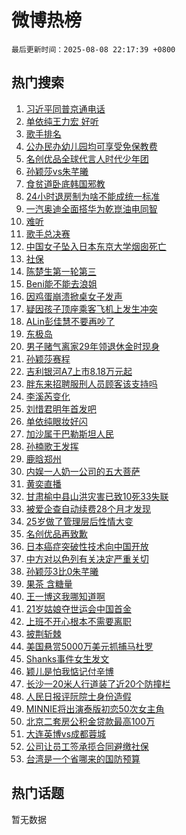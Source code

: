 # 微博热榜

`最后更新时间：2025-08-08 22:17:39 +0800`

## 热门搜索

1. [习近平同普京通电话](https://m.weibo.cn/search?containerid=100103type%3D1%26t%3D10%26q%3D%23%E4%B9%A0%E8%BF%91%E5%B9%B3%E5%90%8C%E6%99%AE%E4%BA%AC%E9%80%9A%E7%94%B5%E8%AF%9D%23&stream_entry_id=51&isnewpage=1&extparam=seat%3D1%26c_type%3D51%26pos%3D0%26cate%3D10103%26filter_type%3Drealtimehot%26q%3D%2523%25E4%25B9%25A0%25E8%25BF%2591%25E5%25B9%25B3%25E5%2590%258C%25E6%2599%25AE%25E4%25BA%25AC%25E9%2580%259A%25E7%2594%25B5%25E8%25AF%259D%2523%26dgr%3D0%26stream_entry_id%3D51%26display_time%3D1754662658%26pre_seqid%3D17546626586099558685118)
1. [单依纯王力宏 好听](https://m.weibo.cn/search?containerid=100103type%3D1%26t%3D10%26q%3D%E5%8D%95%E4%BE%9D%E7%BA%AF%E7%8E%8B%E5%8A%9B%E5%AE%8F+%E5%A5%BD%E5%90%AC&stream_entry_id=31&isnewpage=1&extparam=seat%3D1%26pos%3D0%26filter_type%3Drealtimehot%26band_rank%3D1%26c_type%3D31%26lcate%3D5001%26cate%3D5001%26realpos%3D1%26flag%3D4%26q%3D%25E5%258D%2595%25E4%25BE%259D%25E7%25BA%25AF%25E7%258E%258B%25E5%258A%259B%25E5%25AE%258F%2520%25E5%25A5%25BD%25E5%2590%25AC%26dgr%3D0%26stream_entry_id%3D31%26display_time%3D1754662658%26pre_seqid%3D17546626586099558685118)
1. [歌手排名](https://m.weibo.cn/search?containerid=100103type%3D1%26t%3D10%26q%3D%E6%AD%8C%E6%89%8B%E6%8E%92%E5%90%8D&stream_entry_id=31&isnewpage=1&extparam=seat%3D1%26pos%3D1%26filter_type%3Drealtimehot%26band_rank%3D2%26c_type%3D31%26lcate%3D5001%26cate%3D5001%26realpos%3D2%26flag%3D1%26q%3D%25E6%25AD%258C%25E6%2589%258B%25E6%258E%2592%25E5%2590%258D%26dgr%3D0%26stream_entry_id%3D31%26display_time%3D1754662658%26pre_seqid%3D17546626586099558685118)
1. [公办民办幼儿园均可享受免保教费](https://m.weibo.cn/search?containerid=100103type%3D1%26t%3D10%26q%3D%23%E5%85%AC%E5%8A%9E%E6%B0%91%E5%8A%9E%E5%B9%BC%E5%84%BF%E5%9B%AD%E5%9D%87%E5%8F%AF%E4%BA%AB%E5%8F%97%E5%85%8D%E4%BF%9D%E6%95%99%E8%B4%B9%23&stream_entry_id=31&isnewpage=1&extparam=seat%3D1%26pos%3D2%26filter_type%3Drealtimehot%26band_rank%3D3%26c_type%3D31%26lcate%3D5001%26cate%3D5001%26realpos%3D3%26flag%3D0%26q%3D%2523%25E5%2585%25AC%25E5%258A%259E%25E6%25B0%2591%25E5%258A%259E%25E5%25B9%25BC%25E5%2584%25BF%25E5%259B%25AD%25E5%259D%2587%25E5%258F%25AF%25E4%25BA%25AB%25E5%258F%2597%25E5%2585%258D%25E4%25BF%259D%25E6%2595%2599%25E8%25B4%25B9%2523%26dgr%3D0%26stream_entry_id%3D31%26display_time%3D1754662658%26pre_seqid%3D17546626586099558685118)
1. [名创优品全球代言人时代少年团](https://m.weibo.cn/search?containerid=100103type%3D1%26t%3D296%26q%3D%23%E6%B2%B7%E9%92%B8%E9%93%AD%E6%80%86%23&hide_search_bar=1&replace_title=+)
1. [孙颖莎vs朱芊曦](https://m.weibo.cn/search?containerid=100103type%3D1%26t%3D10%26q%3D%E5%AD%99%E9%A2%96%E8%8E%8Evs%E6%9C%B1%E8%8A%8A%E6%9B%A6&stream_entry_id=31&isnewpage=1&extparam=seat%3D1%26pos%3D4%26filter_type%3Drealtimehot%26band_rank%3D4%26c_type%3D31%26lcate%3D5001%26cate%3D5001%26realpos%3D4%26flag%3D1%26q%3D%25E5%25AD%2599%25E9%25A2%2596%25E8%258E%258Evs%25E6%259C%25B1%25E8%258A%258A%25E6%259B%25A6%26dgr%3D0%26stream_entry_id%3D31%26display_time%3D1754662658%26pre_seqid%3D17546626586099558685118)
1. [食贫道卧底韩国邪教](https://m.weibo.cn/search?containerid=100103type%3D1%26t%3D10%26q%3D%E9%A3%9F%E8%B4%AB%E9%81%93%E5%8D%A7%E5%BA%95%E9%9F%A9%E5%9B%BD%E9%82%AA%E6%95%99&stream_entry_id=31&isnewpage=1&extparam=seat%3D1%26pos%3D5%26filter_type%3Drealtimehot%26band_rank%3D5%26c_type%3D31%26lcate%3D5001%26cate%3D5001%26realpos%3D5%26flag%3D0%26q%3D%25E9%25A3%259F%25E8%25B4%25AB%25E9%2581%2593%25E5%258D%25A7%25E5%25BA%2595%25E9%259F%25A9%25E5%259B%25BD%25E9%2582%25AA%25E6%2595%2599%26dgr%3D0%26stream_entry_id%3D31%26display_time%3D1754662658%26pre_seqid%3D17546626586099558685118)
1. [24小时退房制为啥不能成统一标准](https://m.weibo.cn/search?containerid=100103type%3D1%26t%3D10%26q%3D%2324%E5%B0%8F%E6%97%B6%E9%80%80%E6%88%BF%E5%88%B6%E4%B8%BA%E5%95%A5%E4%B8%8D%E8%83%BD%E6%88%90%E7%BB%9F%E4%B8%80%E6%A0%87%E5%87%86%23&stream_entry_id=31&isnewpage=1&extparam=seat%3D1%26pos%3D6%26filter_type%3Drealtimehot%26band_rank%3D6%26c_type%3D31%26lcate%3D5001%26cate%3D5001%26realpos%3D6%26flag%3D1%26q%3D%252324%25E5%25B0%258F%25E6%2597%25B6%25E9%2580%2580%25E6%2588%25BF%25E5%2588%25B6%25E4%25B8%25BA%25E5%2595%25A5%25E4%25B8%258D%25E8%2583%25BD%25E6%2588%2590%25E7%25BB%259F%25E4%25B8%2580%25E6%25A0%2587%25E5%2587%2586%2523%26dgr%3D0%26stream_entry_id%3D31%26display_time%3D1754662658%26pre_seqid%3D17546626586099558685118)
1. [一汽奥迪全面搭华为乾崑油电同智](https://m.weibo.cn/search?containerid=100103type%3D1%26t%3D10%26q%3D%23%E4%B8%80%E6%B1%BD%E5%A5%A5%E8%BF%AA%E5%85%A8%E9%9D%A2%E6%90%AD%E5%8D%8E%E4%B8%BA%E4%B9%BE%E5%B4%91%E6%B2%B9%E7%94%B5%E5%90%8C%E6%99%BA%23&stream_entry_id=31&isnewpage=1&extparam=seat%3D1%26pos%3D7%26is_ad_pos%3D1%26filter_type%3Drealtimehot%26band_rank%3D7%26c_type%3D31%26adid%3D296127%26topic_ad%3D1%26cate%3D5001%26lcate%3D5001%26q%3D%2523%25E4%25B8%2580%25E6%25B1%25BD%25E5%25A5%25A5%25E8%25BF%25AA%25E5%2585%25A8%25E9%259D%25A2%25E6%2590%25AD%25E5%258D%258E%25E4%25B8%25BA%25E4%25B9%25BE%25E5%25B4%2591%25E6%25B2%25B9%25E7%2594%25B5%25E5%2590%258C%25E6%2599%25BA%2523%26dgr%3D0%26stream_entry_id%3D31%26display_time%3D1754662658%26pre_seqid%3D17546626586099558685118)
1. [难听](https://m.weibo.cn/search?containerid=100103type%3D1%26t%3D10%26q%3D%E9%9A%BE%E5%90%AC&stream_entry_id=31&isnewpage=1&extparam=seat%3D1%26pos%3D8%26filter_type%3Drealtimehot%26band_rank%3D7%26c_type%3D31%26lcate%3D5001%26cate%3D5001%26realpos%3D7%26flag%3D1%26q%3D%25E9%259A%25BE%25E5%2590%25AC%26dgr%3D0%26stream_entry_id%3D31%26display_time%3D1754662658%26pre_seqid%3D17546626586099558685118)
1. [歌手总决赛](https://m.weibo.cn/search?containerid=100103type%3D1%26t%3D10%26q%3D%23%E6%AD%8C%E6%89%8B%E6%80%BB%E5%86%B3%E8%B5%9B%23&stream_entry_id=31&isnewpage=1&extparam=seat%3D1%26pos%3D9%26filter_type%3Drealtimehot%26band_rank%3D8%26c_type%3D31%26lcate%3D5001%26cate%3D5001%26realpos%3D8%26flag%3D2%26q%3D%2523%25E6%25AD%258C%25E6%2589%258B%25E6%2580%25BB%25E5%2586%25B3%25E8%25B5%259B%2523%26dgr%3D0%26stream_entry_id%3D31%26display_time%3D1754662658%26pre_seqid%3D17546626586099558685118)
1. [中国女子坠入日本东京大学烟囱死亡](https://m.weibo.cn/search?containerid=100103type%3D1%26t%3D10%26q%3D%23%E4%B8%AD%E5%9B%BD%E5%A5%B3%E5%AD%90%E5%9D%A0%E5%85%A5%E6%97%A5%E6%9C%AC%E4%B8%9C%E4%BA%AC%E5%A4%A7%E5%AD%A6%E7%83%9F%E5%9B%B1%E6%AD%BB%E4%BA%A1%23&stream_entry_id=31&isnewpage=1&extparam=seat%3D1%26pos%3D10%26filter_type%3Drealtimehot%26band_rank%3D9%26c_type%3D31%26lcate%3D5001%26cate%3D5001%26realpos%3D9%26flag%3D0%26q%3D%2523%25E4%25B8%25AD%25E5%259B%25BD%25E5%25A5%25B3%25E5%25AD%2590%25E5%259D%25A0%25E5%2585%25A5%25E6%2597%25A5%25E6%259C%25AC%25E4%25B8%259C%25E4%25BA%25AC%25E5%25A4%25A7%25E5%25AD%25A6%25E7%2583%259F%25E5%259B%25B1%25E6%25AD%25BB%25E4%25BA%25A1%2523%26dgr%3D0%26stream_entry_id%3D31%26display_time%3D1754662658%26pre_seqid%3D17546626586099558685118)
1. [社保](https://m.weibo.cn/search?containerid=100103type%3D1%26t%3D10%26q%3D%E7%A4%BE%E4%BF%9D&stream_entry_id=31&isnewpage=1&extparam=seat%3D1%26pos%3D11%26filter_type%3Drealtimehot%26band_rank%3D10%26c_type%3D31%26lcate%3D5001%26cate%3D5001%26realpos%3D10%26flag%3D0%26q%3D%25E7%25A4%25BE%25E4%25BF%259D%26dgr%3D0%26stream_entry_id%3D31%26display_time%3D1754662658%26pre_seqid%3D17546626586099558685118)
1. [陈楚生第一轮第三](https://m.weibo.cn/search?containerid=100103type%3D1%26t%3D10%26q%3D%E9%99%88%E6%A5%9A%E7%94%9F%E7%AC%AC%E4%B8%80%E8%BD%AE%E7%AC%AC%E4%B8%89&stream_entry_id=31&isnewpage=1&extparam=seat%3D1%26pos%3D12%26filter_type%3Drealtimehot%26band_rank%3D11%26c_type%3D31%26lcate%3D5001%26cate%3D5001%26realpos%3D11%26flag%3D1%26q%3D%25E9%2599%2588%25E6%25A5%259A%25E7%2594%259F%25E7%25AC%25AC%25E4%25B8%2580%25E8%25BD%25AE%25E7%25AC%25AC%25E4%25B8%2589%26dgr%3D0%26stream_entry_id%3D31%26display_time%3D1754662658%26pre_seqid%3D17546626586099558685118)
1. [Beni能不能去浪姐](https://m.weibo.cn/search?containerid=100103type%3D1%26t%3D10%26q%3D%23Beni%E8%83%BD%E4%B8%8D%E8%83%BD%E5%8E%BB%E6%B5%AA%E5%A7%90%23&stream_entry_id=31&isnewpage=1&extparam=seat%3D1%26pos%3D13%26filter_type%3Drealtimehot%26band_rank%3D12%26c_type%3D31%26lcate%3D5001%26cate%3D5001%26realpos%3D12%26flag%3D1%26q%3D%2523Beni%25E8%2583%25BD%25E4%25B8%258D%25E8%2583%25BD%25E5%258E%25BB%25E6%25B5%25AA%25E5%25A7%2590%2523%26dgr%3D0%26stream_entry_id%3D31%26display_time%3D1754662658%26pre_seqid%3D17546626586099558685118)
1. [因鸡蛋崩溃掀桌女子发声](https://m.weibo.cn/search?containerid=100103type%3D1%26t%3D10%26q%3D%23%E5%9B%A0%E9%B8%A1%E8%9B%8B%E5%B4%A9%E6%BA%83%E6%8E%80%E6%A1%8C%E5%A5%B3%E5%AD%90%E5%8F%91%E5%A3%B0%23&stream_entry_id=31&isnewpage=1&extparam=seat%3D1%26pos%3D14%26filter_type%3Drealtimehot%26band_rank%3D13%26c_type%3D31%26lcate%3D5001%26cate%3D5001%26realpos%3D13%26flag%3D2%26q%3D%2523%25E5%259B%25A0%25E9%25B8%25A1%25E8%259B%258B%25E5%25B4%25A9%25E6%25BA%2583%25E6%258E%2580%25E6%25A1%258C%25E5%25A5%25B3%25E5%25AD%2590%25E5%258F%2591%25E5%25A3%25B0%2523%26dgr%3D0%26stream_entry_id%3D31%26display_time%3D1754662658%26pre_seqid%3D17546626586099558685118)
1. [疑因孩子顶座乘客飞机上发生冲突](https://m.weibo.cn/search?containerid=100103type%3D1%26t%3D10%26q%3D%23%E7%96%91%E5%9B%A0%E5%AD%A9%E5%AD%90%E9%A1%B6%E5%BA%A7%E4%B9%98%E5%AE%A2%E9%A3%9E%E6%9C%BA%E4%B8%8A%E5%8F%91%E7%94%9F%E5%86%B2%E7%AA%81%23&stream_entry_id=31&isnewpage=1&extparam=seat%3D1%26pos%3D15%26filter_type%3Drealtimehot%26band_rank%3D14%26c_type%3D31%26lcate%3D5001%26cate%3D5001%26realpos%3D14%26flag%3D1%26q%3D%2523%25E7%2596%2591%25E5%259B%25A0%25E5%25AD%25A9%25E5%25AD%2590%25E9%25A1%25B6%25E5%25BA%25A7%25E4%25B9%2598%25E5%25AE%25A2%25E9%25A3%259E%25E6%259C%25BA%25E4%25B8%258A%25E5%258F%2591%25E7%2594%259F%25E5%2586%25B2%25E7%25AA%2581%2523%26dgr%3D0%26stream_entry_id%3D31%26display_time%3D1754662658%26pre_seqid%3D17546626586099558685118)
1. [ALin彭佳慧不要再吵了](https://m.weibo.cn/search?containerid=100103type%3D1%26t%3D10%26q%3DALin%E5%BD%AD%E4%BD%B3%E6%85%A7%E4%B8%8D%E8%A6%81%E5%86%8D%E5%90%B5%E4%BA%86&stream_entry_id=31&isnewpage=1&extparam=seat%3D1%26pos%3D16%26filter_type%3Drealtimehot%26band_rank%3D15%26c_type%3D31%26lcate%3D5001%26cate%3D5001%26realpos%3D15%26flag%3D0%26q%3DALin%25E5%25BD%25AD%25E4%25BD%25B3%25E6%2585%25A7%25E4%25B8%258D%25E8%25A6%2581%25E5%2586%258D%25E5%2590%25B5%25E4%25BA%2586%26dgr%3D0%26stream_entry_id%3D31%26display_time%3D1754662658%26pre_seqid%3D17546626586099558685118)
1. [东极岛](https://m.weibo.cn/search?containerid=100103type%3D1%26t%3D10%26q%3D%E4%B8%9C%E6%9E%81%E5%B2%9B&stream_entry_id=31&isnewpage=1&extparam=seat%3D1%26pos%3D17%26filter_type%3Drealtimehot%26band_rank%3D16%26c_type%3D31%26lcate%3D5001%26cate%3D5001%26realpos%3D16%26flag%3D1%26q%3D%25E4%25B8%259C%25E6%259E%2581%25E5%25B2%259B%26dgr%3D0%26stream_entry_id%3D31%26display_time%3D1754662658%26pre_seqid%3D17546626586099558685118)
1. [男子赌气离家29年领退休金时现身](https://m.weibo.cn/search?containerid=100103type%3D1%26t%3D10%26q%3D%23%E7%94%B7%E5%AD%90%E8%B5%8C%E6%B0%94%E7%A6%BB%E5%AE%B629%E5%B9%B4%E9%A2%86%E9%80%80%E4%BC%91%E9%87%91%E6%97%B6%E7%8E%B0%E8%BA%AB%23&stream_entry_id=31&isnewpage=1&extparam=seat%3D1%26pos%3D18%26filter_type%3Drealtimehot%26band_rank%3D17%26c_type%3D31%26lcate%3D5001%26cate%3D5001%26realpos%3D17%26flag%3D1%26q%3D%2523%25E7%2594%25B7%25E5%25AD%2590%25E8%25B5%258C%25E6%25B0%2594%25E7%25A6%25BB%25E5%25AE%25B629%25E5%25B9%25B4%25E9%25A2%2586%25E9%2580%2580%25E4%25BC%2591%25E9%2587%2591%25E6%2597%25B6%25E7%258E%25B0%25E8%25BA%25AB%2523%26dgr%3D0%26stream_entry_id%3D31%26display_time%3D1754662658%26pre_seqid%3D17546626586099558685118)
1. [孙颖莎赛程](https://m.weibo.cn/search?containerid=100103type%3D1%26t%3D10%26q%3D%E5%AD%99%E9%A2%96%E8%8E%8E%E8%B5%9B%E7%A8%8B&stream_entry_id=31&isnewpage=1&extparam=seat%3D1%26pos%3D19%26filter_type%3Drealtimehot%26band_rank%3D18%26c_type%3D31%26lcate%3D5001%26cate%3D5001%26realpos%3D18%26flag%3D1%26q%3D%25E5%25AD%2599%25E9%25A2%2596%25E8%258E%258E%25E8%25B5%259B%25E7%25A8%258B%26dgr%3D0%26stream_entry_id%3D31%26display_time%3D1754662658%26pre_seqid%3D17546626586099558685118)
1. [吉利银河A7上市8.18万元起](https://m.weibo.cn/search?containerid=100103type%3D1%26t%3D10%26q%3D%23%E5%90%89%E5%88%A9%E9%93%B6%E6%B2%B3A7%E4%B8%8A%E5%B8%828.18%E4%B8%87%E5%85%83%E8%B5%B7%23&stream_entry_id=31&isnewpage=1&extparam=seat%3D1%26pos%3D20%26filter_type%3Drealtimehot%26band_rank%3D19%26c_type%3D31%26lcate%3D5001%26cate%3D5001%26realpos%3D19%26flag%3D1%26q%3D%2523%25E5%2590%2589%25E5%2588%25A9%25E9%2593%25B6%25E6%25B2%25B3A7%25E4%25B8%258A%25E5%25B8%25828.18%25E4%25B8%2587%25E5%2585%2583%25E8%25B5%25B7%2523%26dgr%3D0%26stream_entry_id%3D31%26display_time%3D1754662658%26pre_seqid%3D17546626586099558685118)
1. [胖东来招聘服刑人员顾客该支持吗](https://m.weibo.cn/search?containerid=100103type%3D1%26t%3D10%26q%3D%23%E8%83%96%E4%B8%9C%E6%9D%A5%E6%8B%9B%E8%81%98%E6%9C%8D%E5%88%91%E4%BA%BA%E5%91%98%E9%A1%BE%E5%AE%A2%E8%AF%A5%E6%94%AF%E6%8C%81%E5%90%97%23&stream_entry_id=31&isnewpage=1&extparam=seat%3D1%26pos%3D21%26filter_type%3Drealtimehot%26band_rank%3D20%26c_type%3D31%26lcate%3D5001%26cate%3D5001%26realpos%3D20%26flag%3D1%26q%3D%2523%25E8%2583%2596%25E4%25B8%259C%25E6%259D%25A5%25E6%258B%259B%25E8%2581%2598%25E6%259C%258D%25E5%2588%2591%25E4%25BA%25BA%25E5%2591%2598%25E9%25A1%25BE%25E5%25AE%25A2%25E8%25AF%25A5%25E6%2594%25AF%25E6%258C%2581%25E5%2590%2597%2523%26dgr%3D0%26stream_entry_id%3D31%26display_time%3D1754662658%26pre_seqid%3D17546626586099558685118)
1. [李溪芮变化](https://m.weibo.cn/search?containerid=100103type%3D1%26t%3D10%26q%3D%E6%9D%8E%E6%BA%AA%E8%8A%AE%E5%8F%98%E5%8C%96&stream_entry_id=31&isnewpage=1&extparam=seat%3D1%26pos%3D22%26filter_type%3Drealtimehot%26band_rank%3D21%26c_type%3D31%26lcate%3D5001%26cate%3D5001%26realpos%3D21%26flag%3D2%26q%3D%25E6%259D%258E%25E6%25BA%25AA%25E8%258A%25AE%25E5%258F%2598%25E5%258C%2596%26dgr%3D0%26stream_entry_id%3D31%26display_time%3D1754662658%26pre_seqid%3D17546626586099558685118)
1. [刘惜君明年首发吧](https://m.weibo.cn/search?containerid=100103type%3D1%26t%3D10%26q%3D%23%E5%88%98%E6%83%9C%E5%90%9B%E6%98%8E%E5%B9%B4%E9%A6%96%E5%8F%91%E5%90%A7%23&stream_entry_id=31&isnewpage=1&extparam=seat%3D1%26pos%3D23%26filter_type%3Drealtimehot%26band_rank%3D22%26c_type%3D31%26lcate%3D5001%26cate%3D5001%26realpos%3D22%26flag%3D1%26q%3D%2523%25E5%2588%2598%25E6%2583%259C%25E5%2590%259B%25E6%2598%258E%25E5%25B9%25B4%25E9%25A6%2596%25E5%258F%2591%25E5%2590%25A7%2523%26dgr%3D0%26stream_entry_id%3D31%26display_time%3D1754662658%26pre_seqid%3D17546626586099558685118)
1. [单依纯眼妆好闪](https://m.weibo.cn/search?containerid=100103type%3D1%26t%3D10%26q%3D%23%E5%8D%95%E4%BE%9D%E7%BA%AF%E7%9C%BC%E5%A6%86%E5%A5%BD%E9%97%AA%23&stream_entry_id=31&isnewpage=1&extparam=seat%3D1%26pos%3D24%26filter_type%3Drealtimehot%26band_rank%3D23%26c_type%3D31%26lcate%3D5001%26cate%3D5001%26realpos%3D23%26flag%3D1%26q%3D%2523%25E5%258D%2595%25E4%25BE%259D%25E7%25BA%25AF%25E7%259C%25BC%25E5%25A6%2586%25E5%25A5%25BD%25E9%2597%25AA%2523%26dgr%3D0%26stream_entry_id%3D31%26display_time%3D1754662658%26pre_seqid%3D17546626586099558685118)
1. [加沙属于巴勒斯坦人民](https://m.weibo.cn/search?containerid=100103type%3D1%26t%3D10%26q%3D%23%E5%8A%A0%E6%B2%99%E5%B1%9E%E4%BA%8E%E5%B7%B4%E5%8B%92%E6%96%AF%E5%9D%A6%E4%BA%BA%E6%B0%91%23&stream_entry_id=31&isnewpage=1&extparam=seat%3D1%26pos%3D25%26filter_type%3Drealtimehot%26band_rank%3D24%26c_type%3D31%26lcate%3D5001%26cate%3D5001%26realpos%3D24%26flag%3D1%26q%3D%2523%25E5%258A%25A0%25E6%25B2%2599%25E5%25B1%259E%25E4%25BA%258E%25E5%25B7%25B4%25E5%258B%2592%25E6%2596%25AF%25E5%259D%25A6%25E4%25BA%25BA%25E6%25B0%2591%2523%26dgr%3D0%26stream_entry_id%3D31%26display_time%3D1754662658%26pre_seqid%3D17546626586099558685118)
1. [孙楠歌王发挥](https://m.weibo.cn/search?containerid=100103type%3D1%26t%3D10%26q%3D%E5%AD%99%E6%A5%A0%E6%AD%8C%E7%8E%8B%E5%8F%91%E6%8C%A5&stream_entry_id=31&isnewpage=1&extparam=seat%3D1%26pos%3D26%26filter_type%3Drealtimehot%26band_rank%3D25%26c_type%3D31%26lcate%3D5001%26cate%3D5001%26realpos%3D25%26flag%3D0%26q%3D%25E5%25AD%2599%25E6%25A5%25A0%25E6%25AD%258C%25E7%258E%258B%25E5%258F%2591%25E6%258C%25A5%26dgr%3D0%26stream_entry_id%3D31%26display_time%3D1754662658%26pre_seqid%3D17546626586099558685118)
1. [鹿晗郑州](https://m.weibo.cn/search?containerid=100103type%3D1%26t%3D10%26q%3D%E9%B9%BF%E6%99%97%E9%83%91%E5%B7%9E&stream_entry_id=31&isnewpage=1&extparam=seat%3D1%26pos%3D27%26filter_type%3Drealtimehot%26band_rank%3D26%26c_type%3D31%26lcate%3D5001%26cate%3D5001%26realpos%3D26%26flag%3D1%26q%3D%25E9%25B9%25BF%25E6%2599%2597%25E9%2583%2591%25E5%25B7%259E%26dgr%3D0%26stream_entry_id%3D31%26display_time%3D1754662658%26pre_seqid%3D17546626586099558685118)
1. [内娱一人奶一公司的五大菩萨](https://m.weibo.cn/search?containerid=100103type%3D1%26t%3D10%26q%3D%E5%86%85%E5%A8%B1%E4%B8%80%E4%BA%BA%E5%A5%B6%E4%B8%80%E5%85%AC%E5%8F%B8%E7%9A%84%E4%BA%94%E5%A4%A7%E8%8F%A9%E8%90%A8&stream_entry_id=31&isnewpage=1&extparam=seat%3D1%26pos%3D28%26filter_type%3Drealtimehot%26band_rank%3D27%26c_type%3D31%26lcate%3D5001%26cate%3D5001%26realpos%3D27%26flag%3D0%26q%3D%25E5%2586%2585%25E5%25A8%25B1%25E4%25B8%2580%25E4%25BA%25BA%25E5%25A5%25B6%25E4%25B8%2580%25E5%2585%25AC%25E5%258F%25B8%25E7%259A%2584%25E4%25BA%2594%25E5%25A4%25A7%25E8%258F%25A9%25E8%2590%25A8%26dgr%3D0%26stream_entry_id%3D31%26display_time%3D1754662658%26pre_seqid%3D17546626586099558685118)
1. [黄奕直播](https://m.weibo.cn/search?containerid=100103type%3D1%26t%3D10%26q%3D%E9%BB%84%E5%A5%95%E7%9B%B4%E6%92%AD&stream_entry_id=31&isnewpage=1&extparam=seat%3D1%26pos%3D29%26filter_type%3Drealtimehot%26band_rank%3D28%26c_type%3D31%26lcate%3D5001%26cate%3D5001%26realpos%3D28%26flag%3D1%26q%3D%25E9%25BB%2584%25E5%25A5%2595%25E7%259B%25B4%25E6%2592%25AD%26dgr%3D0%26stream_entry_id%3D31%26display_time%3D1754662658%26pre_seqid%3D17546626586099558685118)
1. [甘肃榆中县山洪灾害已致10死33失联](https://m.weibo.cn/search?containerid=100103type%3D1%26t%3D10%26q%3D%23%E7%94%98%E8%82%83%E6%A6%86%E4%B8%AD%E5%8E%BF%E5%B1%B1%E6%B4%AA%E7%81%BE%E5%AE%B3%E5%B7%B2%E8%87%B410%E6%AD%BB33%E5%A4%B1%E8%81%94%23&stream_entry_id=31&isnewpage=1&extparam=seat%3D1%26pos%3D30%26filter_type%3Drealtimehot%26band_rank%3D29%26c_type%3D31%26lcate%3D5001%26cate%3D5001%26realpos%3D29%26flag%3D0%26q%3D%2523%25E7%2594%2598%25E8%2582%2583%25E6%25A6%2586%25E4%25B8%25AD%25E5%258E%25BF%25E5%25B1%25B1%25E6%25B4%25AA%25E7%2581%25BE%25E5%25AE%25B3%25E5%25B7%25B2%25E8%2587%25B410%25E6%25AD%25BB33%25E5%25A4%25B1%25E8%2581%2594%2523%26dgr%3D0%26stream_entry_id%3D31%26display_time%3D1754662658%26pre_seqid%3D17546626586099558685118)
1. [被爱企查自动续费28个月才发现](https://m.weibo.cn/search?containerid=100103type%3D1%26t%3D10%26q%3D%23%E8%A2%AB%E7%88%B1%E4%BC%81%E6%9F%A5%E8%87%AA%E5%8A%A8%E7%BB%AD%E8%B4%B928%E4%B8%AA%E6%9C%88%E6%89%8D%E5%8F%91%E7%8E%B0%23&stream_entry_id=31&isnewpage=1&extparam=seat%3D1%26pos%3D31%26filter_type%3Drealtimehot%26band_rank%3D30%26c_type%3D31%26lcate%3D5001%26cate%3D5001%26realpos%3D30%26flag%3D1%26q%3D%2523%25E8%25A2%25AB%25E7%2588%25B1%25E4%25BC%2581%25E6%259F%25A5%25E8%2587%25AA%25E5%258A%25A8%25E7%25BB%25AD%25E8%25B4%25B928%25E4%25B8%25AA%25E6%259C%2588%25E6%2589%258D%25E5%258F%2591%25E7%258E%25B0%2523%26dgr%3D0%26stream_entry_id%3D31%26display_time%3D1754662658%26pre_seqid%3D17546626586099558685118)
1. [25岁做了管理层后性情大变](https://m.weibo.cn/search?containerid=100103type%3D1%26t%3D10%26q%3D25%E5%B2%81%E5%81%9A%E4%BA%86%E7%AE%A1%E7%90%86%E5%B1%82%E5%90%8E%E6%80%A7%E6%83%85%E5%A4%A7%E5%8F%98&stream_entry_id=31&isnewpage=1&extparam=seat%3D1%26pos%3D32%26filter_type%3Drealtimehot%26band_rank%3D31%26c_type%3D31%26lcate%3D5001%26cate%3D5001%26realpos%3D31%26flag%3D0%26q%3D25%25E5%25B2%2581%25E5%2581%259A%25E4%25BA%2586%25E7%25AE%25A1%25E7%2590%2586%25E5%25B1%2582%25E5%2590%258E%25E6%2580%25A7%25E6%2583%2585%25E5%25A4%25A7%25E5%258F%2598%26dgr%3D0%26stream_entry_id%3D31%26display_time%3D1754662658%26pre_seqid%3D17546626586099558685118)
1. [名创优品再致歉](https://m.weibo.cn/search?containerid=100103type%3D1%26t%3D10%26q%3D%23%E5%90%8D%E5%88%9B%E4%BC%98%E5%93%81%E5%86%8D%E8%87%B4%E6%AD%89%23&stream_entry_id=31&isnewpage=1&extparam=seat%3D1%26pos%3D33%26filter_type%3Drealtimehot%26band_rank%3D32%26c_type%3D31%26lcate%3D5001%26cate%3D5001%26realpos%3D32%26flag%3D1%26q%3D%2523%25E5%2590%258D%25E5%2588%259B%25E4%25BC%2598%25E5%2593%2581%25E5%2586%258D%25E8%2587%25B4%25E6%25AD%2589%2523%26dgr%3D0%26stream_entry_id%3D31%26display_time%3D1754662658%26pre_seqid%3D17546626586099558685118)
1. [日本癌症突破性技术向中国开放](https://m.weibo.cn/search?containerid=100103type%3D1%26t%3D10%26q%3D%E6%97%A5%E6%9C%AC%E7%99%8C%E7%97%87%E7%AA%81%E7%A0%B4%E6%80%A7%E6%8A%80%E6%9C%AF%E5%90%91%E4%B8%AD%E5%9B%BD%E5%BC%80%E6%94%BE&stream_entry_id=31&isnewpage=1&extparam=seat%3D1%26pos%3D34%26filter_type%3Drealtimehot%26band_rank%3D33%26c_type%3D31%26lcate%3D5001%26cate%3D5001%26realpos%3D33%26flag%3D0%26q%3D%25E6%2597%25A5%25E6%259C%25AC%25E7%2599%258C%25E7%2597%2587%25E7%25AA%2581%25E7%25A0%25B4%25E6%2580%25A7%25E6%258A%2580%25E6%259C%25AF%25E5%2590%2591%25E4%25B8%25AD%25E5%259B%25BD%25E5%25BC%2580%25E6%2594%25BE%26dgr%3D0%26stream_entry_id%3D31%26display_time%3D1754662658%26pre_seqid%3D17546626586099558685118)
1. [中方对以色列有关决定严重关切](https://m.weibo.cn/search?containerid=100103type%3D1%26t%3D10%26q%3D%23%E4%B8%AD%E6%96%B9%E5%AF%B9%E4%BB%A5%E8%89%B2%E5%88%97%E6%9C%89%E5%85%B3%E5%86%B3%E5%AE%9A%E4%B8%A5%E9%87%8D%E5%85%B3%E5%88%87%23&stream_entry_id=31&isnewpage=1&extparam=seat%3D1%26pos%3D35%26filter_type%3Drealtimehot%26band_rank%3D34%26c_type%3D31%26lcate%3D5001%26cate%3D5001%26realpos%3D34%26flag%3D1%26q%3D%2523%25E4%25B8%25AD%25E6%2596%25B9%25E5%25AF%25B9%25E4%25BB%25A5%25E8%2589%25B2%25E5%2588%2597%25E6%259C%2589%25E5%2585%25B3%25E5%2586%25B3%25E5%25AE%259A%25E4%25B8%25A5%25E9%2587%258D%25E5%2585%25B3%25E5%2588%2587%2523%26dgr%3D0%26stream_entry_id%3D31%26display_time%3D1754662658%26pre_seqid%3D17546626586099558685118)
1. [孙颖莎3比0朱芊曦](https://m.weibo.cn/search?containerid=100103type%3D1%26t%3D10%26q%3D%23%E5%AD%99%E9%A2%96%E8%8E%8E3%E6%AF%940%E6%9C%B1%E8%8A%8A%E6%9B%A6%23&stream_entry_id=31&isnewpage=1&extparam=seat%3D1%26pos%3D36%26filter_type%3Drealtimehot%26band_rank%3D35%26c_type%3D31%26lcate%3D5001%26cate%3D5001%26realpos%3D35%26flag%3D1%26q%3D%2523%25E5%25AD%2599%25E9%25A2%2596%25E8%258E%258E3%25E6%25AF%25940%25E6%259C%25B1%25E8%258A%258A%25E6%259B%25A6%2523%26dgr%3D0%26stream_entry_id%3D31%26display_time%3D1754662658%26pre_seqid%3D17546626586099558685118)
1. [果茶 含糖量](https://m.weibo.cn/search?containerid=100103type%3D1%26t%3D10%26q%3D%E6%9E%9C%E8%8C%B6+%E5%90%AB%E7%B3%96%E9%87%8F&stream_entry_id=31&isnewpage=1&extparam=seat%3D1%26pos%3D37%26filter_type%3Drealtimehot%26band_rank%3D36%26c_type%3D31%26lcate%3D5001%26cate%3D5001%26realpos%3D36%26flag%3D0%26q%3D%25E6%259E%259C%25E8%258C%25B6%2520%25E5%2590%25AB%25E7%25B3%2596%25E9%2587%258F%26dgr%3D0%26stream_entry_id%3D31%26display_time%3D1754662658%26pre_seqid%3D17546626586099558685118)
1. [王一博这我哪知道啊](https://m.weibo.cn/search?containerid=100103type%3D1%26t%3D10%26q%3D%23%E7%8E%8B%E4%B8%80%E5%8D%9A%E8%BF%99%E6%88%91%E5%93%AA%E7%9F%A5%E9%81%93%E5%95%8A%23&stream_entry_id=31&isnewpage=1&extparam=seat%3D1%26pos%3D38%26filter_type%3Drealtimehot%26band_rank%3D37%26c_type%3D31%26lcate%3D5001%26cate%3D5001%26realpos%3D37%26flag%3D0%26q%3D%2523%25E7%258E%258B%25E4%25B8%2580%25E5%258D%259A%25E8%25BF%2599%25E6%2588%2591%25E5%2593%25AA%25E7%259F%25A5%25E9%2581%2593%25E5%2595%258A%2523%26dgr%3D0%26stream_entry_id%3D31%26display_time%3D1754662658%26pre_seqid%3D17546626586099558685118)
1. [21岁姑娘夺世运会中国首金](https://m.weibo.cn/search?containerid=100103type%3D1%26t%3D10%26q%3D%2321%E5%B2%81%E5%A7%91%E5%A8%98%E5%A4%BA%E4%B8%96%E8%BF%90%E4%BC%9A%E4%B8%AD%E5%9B%BD%E9%A6%96%E9%87%91%23&stream_entry_id=31&isnewpage=1&extparam=seat%3D1%26pos%3D39%26filter_type%3Drealtimehot%26band_rank%3D38%26c_type%3D31%26lcate%3D5001%26cate%3D5001%26realpos%3D38%26flag%3D1%26q%3D%252321%25E5%25B2%2581%25E5%25A7%2591%25E5%25A8%2598%25E5%25A4%25BA%25E4%25B8%2596%25E8%25BF%2590%25E4%25BC%259A%25E4%25B8%25AD%25E5%259B%25BD%25E9%25A6%2596%25E9%2587%2591%2523%26dgr%3D0%26stream_entry_id%3D31%26display_time%3D1754662658%26pre_seqid%3D17546626586099558685118)
1. [上班不开心根本不需要离职](https://m.weibo.cn/search?containerid=100103type%3D1%26t%3D10%26q%3D%E4%B8%8A%E7%8F%AD%E4%B8%8D%E5%BC%80%E5%BF%83%E6%A0%B9%E6%9C%AC%E4%B8%8D%E9%9C%80%E8%A6%81%E7%A6%BB%E8%81%8C&stream_entry_id=31&isnewpage=1&extparam=seat%3D1%26pos%3D40%26filter_type%3Drealtimehot%26band_rank%3D39%26c_type%3D31%26lcate%3D5001%26cate%3D5001%26realpos%3D39%26flag%3D0%26q%3D%25E4%25B8%258A%25E7%258F%25AD%25E4%25B8%258D%25E5%25BC%2580%25E5%25BF%2583%25E6%25A0%25B9%25E6%259C%25AC%25E4%25B8%258D%25E9%259C%2580%25E8%25A6%2581%25E7%25A6%25BB%25E8%2581%258C%26dgr%3D0%26stream_entry_id%3D31%26display_time%3D1754662658%26pre_seqid%3D17546626586099558685118)
1. [披荆斩棘](https://m.weibo.cn/search?containerid=100103type%3D1%26t%3D10%26q%3D%E6%8A%AB%E8%8D%86%E6%96%A9%E6%A3%98&stream_entry_id=31&isnewpage=1&extparam=seat%3D1%26pos%3D41%26filter_type%3Drealtimehot%26band_rank%3D40%26c_type%3D31%26lcate%3D5001%26cate%3D5001%26realpos%3D40%26flag%3D1%26q%3D%25E6%258A%25AB%25E8%258D%2586%25E6%2596%25A9%25E6%25A3%2598%26dgr%3D0%26stream_entry_id%3D31%26display_time%3D1754662658%26pre_seqid%3D17546626586099558685118)
1. [美国悬赏5000万美元抓捕马杜罗](https://m.weibo.cn/search?containerid=100103type%3D1%26t%3D10%26q%3D%23%E7%BE%8E%E5%9B%BD%E6%82%AC%E8%B5%8F5000%E4%B8%87%E7%BE%8E%E5%85%83%E6%8A%93%E6%8D%95%E9%A9%AC%E6%9D%9C%E7%BD%97%23&stream_entry_id=31&isnewpage=1&extparam=seat%3D1%26pos%3D42%26filter_type%3Drealtimehot%26band_rank%3D41%26c_type%3D31%26lcate%3D5001%26cate%3D5001%26realpos%3D41%26flag%3D1%26q%3D%2523%25E7%25BE%258E%25E5%259B%25BD%25E6%2582%25AC%25E8%25B5%258F5000%25E4%25B8%2587%25E7%25BE%258E%25E5%2585%2583%25E6%258A%2593%25E6%258D%2595%25E9%25A9%25AC%25E6%259D%259C%25E7%25BD%2597%2523%26dgr%3D0%26stream_entry_id%3D31%26display_time%3D1754662658%26pre_seqid%3D17546626586099558685118)
1. [Shanks事件女生发文](https://m.weibo.cn/search?containerid=100103type%3D1%26t%3D10%26q%3D%23Shanks%E4%BA%8B%E4%BB%B6%E5%A5%B3%E7%94%9F%E5%8F%91%E6%96%87%23&stream_entry_id=31&isnewpage=1&extparam=seat%3D1%26pos%3D43%26filter_type%3Drealtimehot%26band_rank%3D42%26c_type%3D31%26lcate%3D5001%26cate%3D5001%26realpos%3D42%26flag%3D0%26q%3D%2523Shanks%25E4%25BA%258B%25E4%25BB%25B6%25E5%25A5%25B3%25E7%2594%259F%25E5%258F%2591%25E6%2596%2587%2523%26dgr%3D0%26stream_entry_id%3D31%26display_time%3D1754662658%26pre_seqid%3D17546626586099558685118)
1. [颖儿是怕我惦记付辛博](https://m.weibo.cn/search?containerid=100103type%3D1%26t%3D10%26q%3D%E9%A2%96%E5%84%BF%E6%98%AF%E6%80%95%E6%88%91%E6%83%A6%E8%AE%B0%E4%BB%98%E8%BE%9B%E5%8D%9A&stream_entry_id=31&isnewpage=1&extparam=seat%3D1%26pos%3D44%26filter_type%3Drealtimehot%26band_rank%3D43%26c_type%3D31%26lcate%3D5001%26cate%3D5001%26realpos%3D43%26flag%3D0%26q%3D%25E9%25A2%2596%25E5%2584%25BF%25E6%2598%25AF%25E6%2580%2595%25E6%2588%2591%25E6%2583%25A6%25E8%25AE%25B0%25E4%25BB%2598%25E8%25BE%259B%25E5%258D%259A%26dgr%3D0%26stream_entry_id%3D31%26display_time%3D1754662658%26pre_seqid%3D17546626586099558685118)
1. [长沙一20米人行道装了近20个防撞栏](https://m.weibo.cn/search?containerid=100103type%3D1%26t%3D10%26q%3D%23%E9%95%BF%E6%B2%99%E4%B8%8020%E7%B1%B3%E4%BA%BA%E8%A1%8C%E9%81%93%E8%A3%85%E4%BA%86%E8%BF%9120%E4%B8%AA%E9%98%B2%E6%92%9E%E6%A0%8F%23&stream_entry_id=31&isnewpage=1&extparam=seat%3D1%26pos%3D45%26filter_type%3Drealtimehot%26band_rank%3D44%26c_type%3D31%26lcate%3D5001%26cate%3D5001%26realpos%3D44%26flag%3D1%26q%3D%2523%25E9%2595%25BF%25E6%25B2%2599%25E4%25B8%258020%25E7%25B1%25B3%25E4%25BA%25BA%25E8%25A1%258C%25E9%2581%2593%25E8%25A3%2585%25E4%25BA%2586%25E8%25BF%259120%25E4%25B8%25AA%25E9%2598%25B2%25E6%2592%259E%25E6%25A0%258F%2523%26dgr%3D0%26stream_entry_id%3D31%26display_time%3D1754662658%26pre_seqid%3D17546626586099558685118)
1. [人民日报评阮院士身份造假](https://m.weibo.cn/search?containerid=100103type%3D1%26t%3D10%26q%3D%23%E4%BA%BA%E6%B0%91%E6%97%A5%E6%8A%A5%E8%AF%84%E9%98%AE%E9%99%A2%E5%A3%AB%E8%BA%AB%E4%BB%BD%E9%80%A0%E5%81%87%23&stream_entry_id=31&isnewpage=1&extparam=seat%3D1%26pos%3D46%26filter_type%3Drealtimehot%26band_rank%3D45%26c_type%3D31%26lcate%3D5001%26cate%3D5001%26realpos%3D45%26flag%3D1%26q%3D%2523%25E4%25BA%25BA%25E6%25B0%2591%25E6%2597%25A5%25E6%258A%25A5%25E8%25AF%2584%25E9%2598%25AE%25E9%2599%25A2%25E5%25A3%25AB%25E8%25BA%25AB%25E4%25BB%25BD%25E9%2580%25A0%25E5%2581%2587%2523%26dgr%3D0%26stream_entry_id%3D31%26display_time%3D1754662658%26pre_seqid%3D17546626586099558685118)
1. [MINNIE将出演泰版初恋50次女主角](https://m.weibo.cn/search?containerid=100103type%3D1%26t%3D10%26q%3D%23MINNIE%E5%B0%86%E5%87%BA%E6%BC%94%E6%B3%B0%E7%89%88%E5%88%9D%E6%81%8B50%E6%AC%A1%E5%A5%B3%E4%B8%BB%E8%A7%92%23&stream_entry_id=31&isnewpage=1&extparam=seat%3D1%26pos%3D47%26filter_type%3Drealtimehot%26band_rank%3D46%26c_type%3D31%26lcate%3D5001%26cate%3D5001%26realpos%3D46%26flag%3D0%26q%3D%2523MINNIE%25E5%25B0%2586%25E5%2587%25BA%25E6%25BC%2594%25E6%25B3%25B0%25E7%2589%2588%25E5%2588%259D%25E6%2581%258B50%25E6%25AC%25A1%25E5%25A5%25B3%25E4%25B8%25BB%25E8%25A7%2592%2523%26dgr%3D0%26stream_entry_id%3D31%26display_time%3D1754662658%26pre_seqid%3D17546626586099558685118)
1. [北京二套房公积金贷款最高100万](https://m.weibo.cn/search?containerid=100103type%3D1%26t%3D10%26q%3D%23%E5%8C%97%E4%BA%AC%E4%BA%8C%E5%A5%97%E6%88%BF%E5%85%AC%E7%A7%AF%E9%87%91%E8%B4%B7%E6%AC%BE%E6%9C%80%E9%AB%98100%E4%B8%87%23&stream_entry_id=31&isnewpage=1&extparam=seat%3D1%26pos%3D48%26filter_type%3Drealtimehot%26band_rank%3D47%26c_type%3D31%26lcate%3D5001%26cate%3D5001%26realpos%3D47%26flag%3D0%26q%3D%2523%25E5%258C%2597%25E4%25BA%25AC%25E4%25BA%258C%25E5%25A5%2597%25E6%2588%25BF%25E5%2585%25AC%25E7%25A7%25AF%25E9%2587%2591%25E8%25B4%25B7%25E6%25AC%25BE%25E6%259C%2580%25E9%25AB%2598100%25E4%25B8%2587%2523%26dgr%3D0%26stream_entry_id%3D31%26display_time%3D1754662658%26pre_seqid%3D17546626586099558685118)
1. [大连英博vs成都蓉城](https://m.weibo.cn/search?containerid=100103type%3D1%26t%3D10%26q%3D%23%E5%A4%A7%E8%BF%9E%E8%8B%B1%E5%8D%9Avs%E6%88%90%E9%83%BD%E8%93%89%E5%9F%8E%23&stream_entry_id=31&isnewpage=1&extparam=seat%3D1%26pos%3D49%26filter_type%3Drealtimehot%26band_rank%3D48%26c_type%3D31%26lcate%3D5001%26cate%3D5001%26realpos%3D48%26flag%3D1%26q%3D%2523%25E5%25A4%25A7%25E8%25BF%259E%25E8%258B%25B1%25E5%258D%259Avs%25E6%2588%2590%25E9%2583%25BD%25E8%2593%2589%25E5%259F%258E%2523%26dgr%3D0%26stream_entry_id%3D31%26display_time%3D1754662658%26pre_seqid%3D17546626586099558685118)
1. [公司让员工签承揽合同避缴社保](https://m.weibo.cn/search?containerid=100103type%3D1%26t%3D10%26q%3D%23%E5%85%AC%E5%8F%B8%E8%AE%A9%E5%91%98%E5%B7%A5%E7%AD%BE%E6%89%BF%E6%8F%BD%E5%90%88%E5%90%8C%E9%81%BF%E7%BC%B4%E7%A4%BE%E4%BF%9D%23&stream_entry_id=31&isnewpage=1&extparam=seat%3D1%26pos%3D50%26filter_type%3Drealtimehot%26band_rank%3D49%26c_type%3D31%26lcate%3D5001%26cate%3D5001%26realpos%3D49%26flag%3D1%26q%3D%2523%25E5%2585%25AC%25E5%258F%25B8%25E8%25AE%25A9%25E5%2591%2598%25E5%25B7%25A5%25E7%25AD%25BE%25E6%2589%25BF%25E6%258F%25BD%25E5%2590%2588%25E5%2590%258C%25E9%2581%25BF%25E7%25BC%25B4%25E7%25A4%25BE%25E4%25BF%259D%2523%26dgr%3D0%26stream_entry_id%3D31%26display_time%3D1754662658%26pre_seqid%3D17546626586099558685118)
1. [台湾是一个省哪来的国防预算](https://m.weibo.cn/search?containerid=100103type%3D1%26t%3D10%26q%3D%23%E5%8F%B0%E6%B9%BE%E6%98%AF%E4%B8%80%E4%B8%AA%E7%9C%81%E5%93%AA%E6%9D%A5%E7%9A%84%E5%9B%BD%E9%98%B2%E9%A2%84%E7%AE%97%23&stream_entry_id=31&isnewpage=1&extparam=seat%3D1%26pos%3D51%26filter_type%3Drealtimehot%26band_rank%3D50%26c_type%3D31%26lcate%3D5001%26cate%3D5001%26realpos%3D50%26flag%3D0%26q%3D%2523%25E5%258F%25B0%25E6%25B9%25BE%25E6%2598%25AF%25E4%25B8%2580%25E4%25B8%25AA%25E7%259C%2581%25E5%2593%25AA%25E6%259D%25A5%25E7%259A%2584%25E5%259B%25BD%25E9%2598%25B2%25E9%25A2%2584%25E7%25AE%2597%2523%26dgr%3D0%26stream_entry_id%3D31%26display_time%3D1754662658%26pre_seqid%3D17546626586099558685118)

## 热门话题

暂无数据
